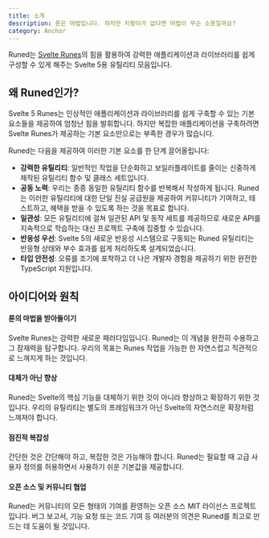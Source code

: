 ```yaml
---
title: 소개
description: 룬은 마법입니다. 하지만 지팡이가 없다면 마법이 무슨 소용일까요?
category: Anchor
---
```


Runed는 [Svelte Runes](https://svelte.dev/blog/runes)의 힘을 활용하여 강력한 애플리케이션과
라이브러리를 쉽게 구성할 수 있게 해주는 Svelte 5용 유틸리티 모음입니다.

## 왜 Runed인가?

Svelte 5 Runes는 인상적인 애플리케이션과 라이브러리를 쉽게 구축할 수 있는 기본 요소들을 제공하여
엄청난 힘을 발휘합니다. 하지만 복잡한 애플리케이션을 구축하려면 Svelte Runes가 제공하는
기본 요소만으로는 부족한 경우가 많습니다.

Runed는 다음을 제공하여 이러한 기본 요소를 한 단계 끌어올립니다:

- **강력한 유틸리티**: 일반적인 작업을 단순화하고 보일러플레이트를 줄이는 신중하게 제작된 유틸리티
  함수 및 클래스 세트입니다.
- **공동 노력**: 우리는 종종 동일한 유틸리티 함수를 반복해서 작성하게 됩니다. Runed는 이러한
  유틸리티에 대한 단일 진실 공급원을 제공하여 커뮤니티가 기여하고, 테스트하고, 혜택을 받을 수
  있도록 하는 것을 목표로 합니다.
- **일관성**: 모든 유틸리티에 걸쳐 일관된 API 및 동작 세트를 제공하므로 새로운 API를 지속적으로
  학습하는 대신 프로젝트 구축에 집중할 수 있습니다.
- **반응성 우선**: Svelte 5의 새로운 반응성 시스템으로 구동되는 Runed 유틸리티는 반응형 상태와
  부수 효과를 쉽게 처리하도록 설계되었습니다.
- **타입 안전성**: 오류를 조기에 포착하고 더 나은 개발자 경험을 제공하기 위한 완전한 TypeScript
  지원입니다.

## 아이디어와 원칙

#### 룬의 마법을 받아들이기

Svelte Runes는 강력한 새로운 패러다임입니다. Runed는 이 개념을 완전히 수용하고 그 잠재력을
탐구합니다. 우리의 목표는 Runes 작업을 가능한 한 자연스럽고 직관적으로 느껴지게 하는 것입니다.

#### 대체가 아닌 향상

Runed는 Svelte의 핵심 기능을 대체하기 위한 것이 아니라 향상하고 확장하기 위한 것입니다.
우리의 유틸리티는 별도의 프레임워크가 아닌 Svelte의 자연스러운 확장처럼 느껴져야 합니다.

#### 점진적 복잡성

간단한 것은 간단해야 하고, 복잡한 것은 가능해야 합니다. Runed는 필요할 때 고급 사용자 정의를
허용하면서 사용하기 쉬운 기본값을 제공합니다.

#### 오픈 소스 및 커뮤니티 협업

Runed는 커뮤니티의 모든 형태의 기여를 환영하는 오픈 소스 MIT 라이선스 프로젝트입니다.
버그 보고서, 기능 요청 또는 코드 기여 등 여러분의 의견은 Runed를 최고로 만드는 데 도움이 될 것입니다.
